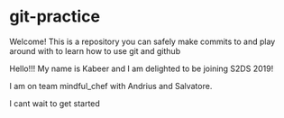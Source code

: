 # git-practice

Welcome! This is a repository you can safely make commits to and play around with to learn how to use git and github

Hello!!! My name is Kabeer and I am delighted to be joining S2DS 2019!

I am on team mindful_chef with Andrius and Salvatore.

I cant wait to get started
